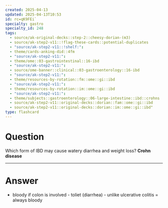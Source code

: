```yaml
---
created: 2025-04-13
updated: 2025-04-13T10:53
id: rc=qK9FEi`
specialty: gastro
specialty_id: 248
tags:
  - source/ak-original-decks::step-2::cheesy-dorian-(m3)
  - source/ak-step2-v11::!flag-these-cards::potential-duplicates
  - "source/ak-step2-v11::!shelf:": 
  - theme/cards-anking-did::4fm
  - "source/ak-step2-v11:": 
  - theme/ome::03-gastrointestinal::16-ibd
  - "source/ak-step2-v11:": 
  - source/ome-banner::clinical::03-gastroenterology::16-ibd
  - "source/ak-step2-v11:": 
  - theme/resources-by-rotation::fm::ome::gi::ibd
  - "source/ak-step2-v11:": 
  - theme/resources-by-rotation::im::ome::gi::ibd
  - "source/ak-step2-v11:": 
  - theme/subjects::gastroenterology::06-large-intestine::ibd::crohns
  - source/ak-step2-v11::original-decks::dorian::fam::ome::gi::ibd
  - source/ak-step2-v11::original-decks::dorian::im::ome::gi::ibd"
type: flashcard
---
```


# Question
Which form of IBD may cause watery diarrhea and weight loss?   **Crohn disease**

---

# Answer
- bloody if colon is involved - toliet (diarrhea) - unlike ulcerative colitis = always bloody